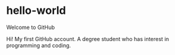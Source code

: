 # hello-world
Welcome to GitHub

Hi! My first GitHub account. A degree student who has interest in programming and coding. 
